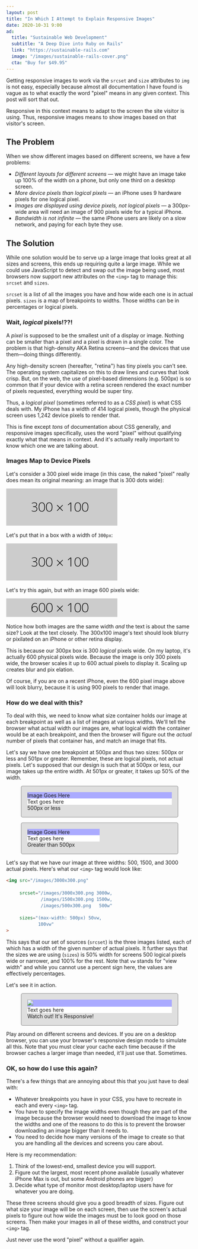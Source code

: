 ```yaml
---
layout: post
title: "In Which I Attempt to Explain Responsive Images"
date: 2020-10-31 9:00
ad:
  title: "Sustainable Web Development"
  subtitle: "A Deep Dive into Ruby on Rails"
  link: "https://sustainable-rails.com"
  image: "/images/sustainable-rails-cover.png"
  cta: "Buy for $49.95"
---
```


Getting responsive images to work via the `srcset` and `size` attributes to `img` is not easy, especially because
almost all documentation I have found is vague as to what exactly the word "pixel" means in any given context.
This post will sort that out.

<!-- more -->

Responsive in this context means to adapt to the screen the site visitor is using. Thus, responsive images means to show images based on that visitor's screen.

## The Problem

When we show different images based on different screens, we have a few problems:
* *Different layouts for different screens* — we might have an image take up 100% of the width on a phone, but only one third on a desktop screen.
* *More device pixels than logical pixels* — an iPhone uses 9 hardware pixels for one logical pixel.
* *Images are displayed using device pixels, not logical pixels* — a 300px-wide area will need an image of 900 pixels wide for a typical iPhone.
* *Bandwidth is not infinite* — the same iPhone users are likely on a slow network, and paying for each byte they use.

## The Solution

While one solution would be to serve up a large image that looks great at all sizes and screens, this ends up requiring quite a large image. While we could use JavaScript to detect and swap out the image being used, most browsers now support new attributes on the `<img>` tag to manage this: `srcset` and `sizes`.

<div data-ad></div>

`srcset` is a list of all the images you have and how wide each one is in actual pixels. `sizes` is a map of breakpoints to widths. Those widths can be in percentages or logical pixels.

### Wait, *logical* pixels!??!

A *pixel* is supposed to be the smallest unit of a display or image.  Nothing can be smaller than a pixel and a
pixel is drawn in a single color.  The problem is that high-density AKA Retina screens—and the devices that use
them—doing things differently.

Any high-density screen (hereafter, "retina") has tiny pixels you can't see.  The operating system capitalizes on
this to draw lines and curves that look crisp.  But, on the web, the use of pixel-based dimensions (e.g. 500px) is
so common that if your device with a retina screen rendered the exact number of pixels requested, everything would
be super tiny.

Thus, a *logical pixel* (sometimes referred to as a *CSS pixel*) is what CSS deals with. My iPhone has a width of 414 logical pixels, though the physical screen uses 1,242 device pixels to render that.

This is fine except *tons* of documentation about CSS generally, and responsive images specifically, uses the word
"pixel" without qualifying exactly what that means in context.  And it's actually really important to know which
one we are talking about.


### Images Map to Device Pixels

Let's consider a 300 pixel wide image (in this case, the naked "pixel" really does mean its original meaning: an image that is 300 dots wide):

<img src="/images/responsive-images/300x100.png"/>

Let's put that in a box with a width of `300px`:

<div style="width: 300px">
<img src="/images/responsive-images/300x100.png"/>
</div>

Let's try this again, but with an image 600 pixels wide:

<div style="width: 300px">
<img src="/images/responsive-images/600x100.png"/>
</div>

Notice how both images are the same width *and* the text is about the same size?  Look at the text closely.  The 300x100 image's text should look blurry or pixilated on an iPhone or other retina display.

This is because our 300px box is 300 _logical_ pixels wide.  On my laptop, it's actually 600 physical pixels wide.  Because the image is only 300 pixels wide, the browser scales it up to 600 actual pixels to display it.  Scaling up creates blur and pix elation.

Of course, if you are on a recent iPhone, even the 600 pixel image above will look blurry, because it is using 900
pixels to render that image.

### How do we deal with this?

To deal with this, we need to know what size container holds our image at each breakpoint as well as a list of images at various widths. We'll tell the browser what actual width our images are, what logical width the container would be at each breakpoint, and then the browser will figure out the _actual_ number of pixels that container has, and match an image that fits.

Let's say we have one breakpoint at 500px and thus two sizes: 500px or less and 501px or greater. Remember, these are logical pixels, not actual pixels.  Let's supposed that our design is such that at 500px or less, our image takes up the entire width.  At 501px or greater, it takes up 50% of the width.

<figure style="border: solid thin grey; border-radius: 0.25rem; padding: 1rem; background-color: #dfdfdf">
  <div class="">
    <div class="image-border pt1 pb1" style="background-color: #aaaaff">
      Image Goes Here
    </div>
    <div class="image-border pt3 pb3" style="background-color: white">
      Text goes here
    </div>
  </div>
  <figcaption class="text-l">500px or less</figcaption>
</figure>

<figure style="border: solid thin grey; border-radius: 0.25rem; padding: 1rem; background-color: #dfdfdf">
  <div class="image-border fl pt1 pb1" style="box-sizing: border-box; width: 50%; background-color: #aaaaff">
    Image Goes Here
  </div>
  <div class="image-border fl pt1 pb1" style="box-sizing: border-box; width: 50%; background-color: white">
    Text goes here
  </div>
  <div style="clear: both"></div>
  <figcaption class="text-l">Greater than 500px</figcaption>
</figure>

Let's say that we have our image at three widths: 500, 1500, and 3000 actual pixels. Here's what our `<img>` tag would look like:

```html
<img src="/images/3000x300.png"

     srcset="/images/3000x300.png 3000w,
             /images/1500x300.png 1500w,
             /images/500x300.png   500w"

     sizes="(max-width: 500px) 50vw,
            100vw"
>
```

This says that our set of sources (`srcset`) is the three images listed, each of which has a width of the given number of actual pixels. It further says that the sizes we are using (`sizes`) is 50% width for screens 500 logical pixels wide or narrower, and 100% for the rest. Note that `vw` stands for "view width" and while you cannot use a percent sign here, the values are effectively percentages.

Let's see it in action.

<figure class="responsive-post" style="border: solid thin grey; border-radius: 0.25rem; padding: 1rem; background-color: #dfdfdf">
  <div class="image-border fl-ns pt1 pb1 w-50-ns" style="box-sizing: border-box; background-color: #aaaaff">
<img src="/images/responsive-images/3000x100.png"
     srcset="/images/responsive-images/3000x100.png 3000w,
             /images/responsive-images/1500x100.png 1500w,
             /images/responsive-images/500x100.png   500w"
     sizes="(max-width: 500px) 50vw,
            100vw" />
  </div>
  <div class="image-border fl-ns pt1 pb1 w-50-ns" style="box-sizing: border-box; background-color: white">
    Text goes here
  </div>
  <div style="clear: both"></div>
  <figcaption class="text-l">Watch out! It's Responsive!</figcaption>
</figure>

Play around on different screens and devices.  If you are on a desktop browser, you can use your browser's responsive design mode to simulate all this.  Note that you must clear your cache each time because if the browser caches a larger image than needed, it'll just use that. Sometimes.

### OK, so how do I use this again?

There's a few things that are annoying about this that you just have to deal with:

* Whatever breakpoints you have in your CSS, you have to recreate in each and every `<img>` tag.
* You have to specify the image widths even though they are part of the image because the browser would need to download the image to know the widths and one of the reasons to do this is to prevent the browser downloading an image bigger than it needs to.
* You need to decide how many versions of the image to create so that you are handling all the devices and screens you care about.

Here is my recommendation:

1. Think of the lowest-end, smallest device you will support.
1. Figure out the largest, most recent phone available (usually whatever iPhone Max is out, but some Android phones are bigger)
1. Decide what type of monitor most desktop/laptop users have for whatever you are doing.

These three screens should give you a good breadth of sizes. Figure out what size your image will be on each screen, then use the screen's actual pixels to figure out how wide the images must be to look good on those screens.  Then make your images in all of these widths, and construct your `<img>` tag.

Just never use the word "pixel" without a qualifier again.
